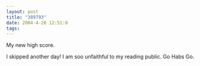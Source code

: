 ```yaml
---
layout: post
title: "389793"
date: 2004-4-20 12:51:0
tags: 
---
```


My new high score.

I skipped another day! I am soo unfaithful to my reading public. Go Habs Go.

